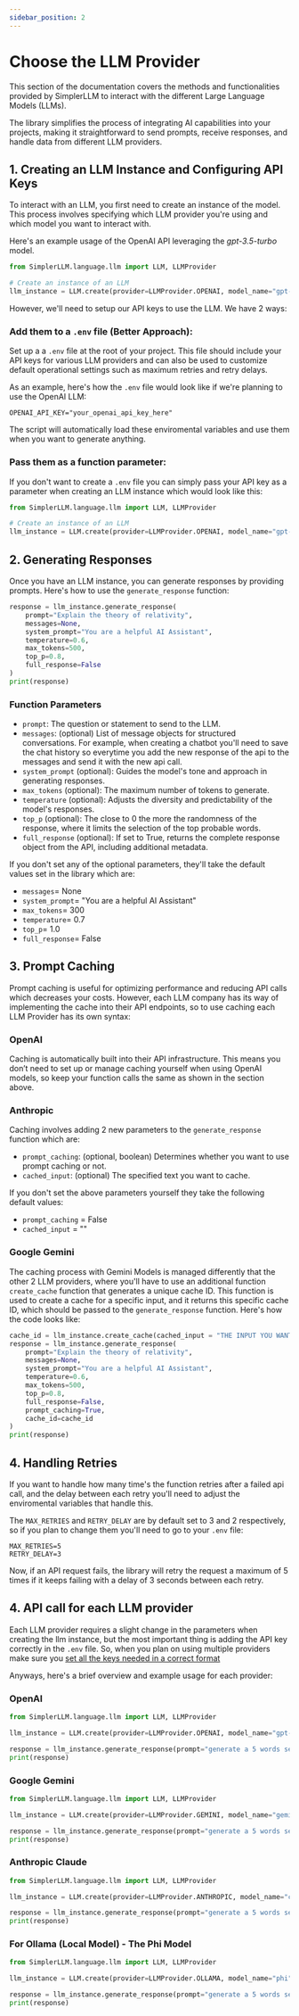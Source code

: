 ```yaml
---
sidebar_position: 2
--- 
```


# Choose the LLM Provider

This section of the documentation covers the methods and functionalities provided by SimplerLLM to interact with the different Large Language Models (LLMs). 

The library simplifies the process of integrating AI capabilities into your projects, making it straightforward to send prompts, receive responses, and handle data from different LLM providers.

## 1. Creating an LLM Instance and Configuring API Keys

To interact with an LLM, you first need to create an instance of the model. This process involves specifying which LLM provider you're using and which model you want to interact with.

Here's an example usage of the OpenAI API leveraging the *gpt-3.5-turbo* model.

```python
from SimplerLLM.language.llm import LLM, LLMProvider

# Create an instance of an LLM
llm_instance = LLM.create(provider=LLMProvider.OPENAI, model_name="gpt-3.5-turbo")
```

However, we'll need to setup our API keys to use the LLM. We have 2 ways:

### Add them to a `.env` file (Better Approach):

Set up a a `.env` file at the root of your project. This file should include your API keys for various LLM providers and can also be used to customize default operational settings such as maximum retries and retry delays. 

As an example, here's how the `.env` file would look like if we're planning to use the OpenAI LLM:

```
OPENAI_API_KEY="your_openai_api_key_here"
```

The script will automatically load these enviromental variables and use them when you want to generate anything. 

### Pass them as a function parameter:

If you don't want to create a `.env` file you can simply pass your API key as a parameter when creating an LLM instance which would look like this:

```python
from SimplerLLM.language.llm import LLM, LLMProvider

# Create an instance of an LLM
llm_instance = LLM.create(provider=LLMProvider.OPENAI, model_name="gpt-3.5-turbo", api_key="your_api_key")
```

## 2. Generating Responses

Once you have an LLM instance, you can generate responses by providing prompts. Here's how to use the `generate_response` function:

```python
response = llm_instance.generate_response(
    prompt="Explain the theory of relativity",
    messages=None,
    system_prompt="You are a helpful AI Assistant",
    temperature=0.6,
    max_tokens=500,
    top_p=0.8,
    full_response=False
)
print(response)
```

### Function Parameters
- `prompt`: The question or statement to send to the LLM.
- `messages`: (optional) List of message objects for structured conversations. For example, when creating a chatbot you'll need to save the chat history so everytime you add the new response of the api to the messages and send it with the new api call.
- `system_prompt` (optional): Guides the model's tone and approach in generating responses. 
- `max_tokens` (optional): The maximum number of tokens to generate.
- `temperature` (optional): Adjusts the diversity and predictability of the model's responses.
- `top_p` (optional): The close to 0 the more the randomness of the response, where it limits the selection of the top probable words.
- `full_response` (optional): If set to True, returns the complete response object from the API, including additional metadata.

If you don't set any of the optional parameters, they'll take the default values set in the library which are:
- `messages`= None
- `system_prompt`= "You are a helpful AI Assistant"
- `max_tokens`= 300
- `temperature`= 0.7
- `top_p`= 1.0
- `full_response`= False

## 3. Prompt Caching

Prompt caching is useful for optimizing performance and reducing API calls which decreases your costs. However, each LLM company has its way of implementing the cache into their API endpoints, so to use caching each LLM Provider has its own syntax:

### OpenAI
Caching is automatically built into their API infrastructure. This means you don’t need to set up or manage caching yourself when using OpenAI models, so keep your function calls the same as shown in the section above. 

### Anthropic
Caching involves adding 2 new parameters to the `generate_response` function which are:
- `prompt_caching`: (optional, boolean) Determines whether you want to use prompt caching or not.
- `cached_input`: (optional) The specified text you want to cache.

If you don't set the above parameters yourself they take the following default values:
- `prompt_caching` = False
- `cached_input` = ""

### Google Gemini
The caching process with Gemini Models is managed differently that the other 2 LLM providers, where you'll have to use an additional function `create_cache` function that generates a unique cache ID. This function is used to create a cache for a specific input, and it returns this specific cache ID, which should be passed to the `generate_response` function. Here's how the code looks like:

```python
cache_id = llm_instance.create_cache(cached_input = "THE INPUT YOU WANT TO CACHE")
response = llm_instance.generate_response(
    prompt="Explain the theory of relativity",
    messages=None,
    system_prompt="You are a helpful AI Assistant",
    temperature=0.6,
    max_tokens=500,
    top_p=0.8,
    full_response=False,
    prompt_caching=True,
    cache_id=cache_id 
)
print(response)
```

## 4. Handling Retries

If you want to handle how many time's the function retries after a failed api call, and the delay between each retry you'll need to adjust the enviromental variables that handle this.

The `MAX_RETRIES` and `RETRY_DELAY` are by default set to 3 and 2 respectively, so if you plan to change them you'll need to go to your `.env` file:

```
MAX_RETRIES=5
RETRY_DELAY=3
```

Now, if an API request fails, the library will retry the request a maximum of 5 times if it keeps failing with a delay of 3 seconds between each retry.

## 4. API call for each LLM provider

Each LLM provider requires a slight change in the parameters when creating the llm instance, but the most important thing is adding the API key correctly in the `.env` file. So, when you plan on using multiple providers make sure you [set all the keys needed in a correct format](https://docs.simplerllm.com/#2-set-up-your-environment-env-file) 

Anyways, here's a brief overview and example usage for each provider:

### OpenAI

```python
from SimplerLLM.language.llm import LLM, LLMProvider

llm_instance = LLM.create(provider=LLMProvider.OPENAI, model_name="gpt-3.5-turbo")

response = llm_instance.generate_response(prompt="generate a 5 words sentence")
print(response)
```

### Google Gemini

```python
from SimplerLLM.language.llm import LLM, LLMProvider

llm_instance = LLM.create(provider=LLMProvider.GEMINI, model_name="gemini-1.5-flash")

response = llm_instance.generate_response(prompt="generate a 5 words sentence")
print(response)
```

### Anthropic Claude

```python
from SimplerLLM.language.llm import LLM, LLMProvider

llm_instance = LLM.create(provider=LLMProvider.ANTHROPIC, model_name="claude-3-5-sonnet-20240620")

response = llm_instance.generate_response(prompt="generate a 5 words sentence")
print(response)
```

### For Ollama (Local Model) - The Phi Model

```python
from SimplerLLM.language.llm import LLM, LLMProvider

llm_instance = LLM.create(provider=LLMProvider.OLLAMA, model_name="phi")

response = llm_instance.generate_response(prompt="generate a 5 words sentence")
print(response)
```
